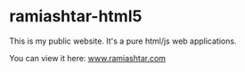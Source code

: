 # ramiashtar-html5

This is my public website. It's a pure html/js web applications.

You can view it here: www.ramiashtar.com
